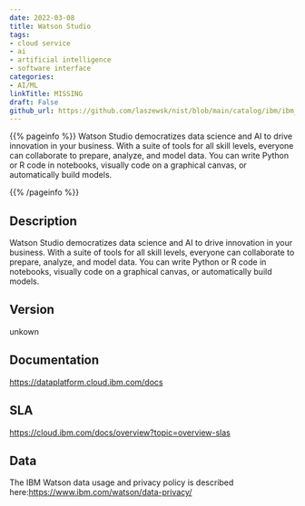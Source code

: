 ```yaml
---
date: 2022-03-08
title: Watson Studio
tags: 
- cloud service
- ai
- artificial intelligence
- software interface
categories: 
- AI/ML
linkTitle: MISSING
draft: False         
github_url: https://github.com/laszewsk/nist/blob/main/catalog/ibm/ibm_watson_studio.yaml
---
```


{{% pageinfo %}}
Watson Studio democratizes data science and AI to drive innovation
in your business. With a suite of tools for all skill levels,
everyone can collaborate to prepare, analyze, and model data. You
can write Python or R code in notebooks, visually code on a
graphical canvas, or automatically build models.

{{% /pageinfo %}}

## Description

Watson Studio democratizes data science and AI to drive innovation
in your business. With a suite of tools for all skill levels,
everyone can collaborate to prepare, analyze, and model data. You
can write Python or R code in notebooks, visually code on a
graphical canvas, or automatically build models.


## Version

unkown

## Documentation

https://dataplatform.cloud.ibm.com/docs

## SLA

https://cloud.ibm.com/docs/overview?topic=overview-slas

## Data

The IBM Watson data usage and privacy policy is described here:https://www.ibm.com/watson/data-privacy/

